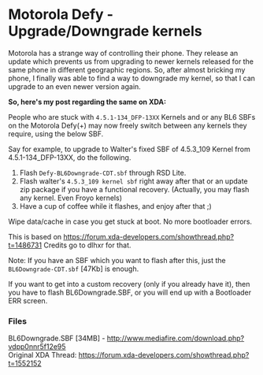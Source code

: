 # Motorola Defy - Upgrade/Downgrade kernels

<!--[options]
name: Motorola Defy - Upgrade/Downgrade kernels
date: 2012-03-18T00:00:00.000Z
url: 2012/03/motorola-defy-upgradedowngrade-kernels.html
tags:
 - Tech
 - Mobile
 - Operating-Systems
 - Hacks
-->

Motorola has a strange way of controlling their phone. They release an update which prevents us from upgrading to newer kernels released for the same phone in different geographic regions. So, after almost bricking my phone, I finally was able to find a way to downgrade my kernel, so that I can upgrade to an even newer version again.

**So, here's my post regarding the same on XDA:**

People who are stuck with `4.5.1-134_DFP-13XX` Kernels and or any BL6 SBFs on the Motorola Defy(+) may now freely switch between any kernels they require, using the below SBF.

Say for example, to upgrade to Walter's fixed SBF of 4.5.3_109 Kernel from 4.5.1-134_DFP-13XX, do the following.

1. Flash `Defy-BL6Downgrade-CDT.sbf` through RSD Lite.
1. Flash walter's `4.5.3_109 kernel sbf` right away after that or an update zip package if you have a functional recovery. (Actually, you may flash any kernel. Even Froyo kernels)
1. Have a cup of coffee while it flashes, and enjoy after that ;)

Wipe data/cache in case you get stuck at boot. No more bootloader errors.

This is based on <a href="https://forum.xda-developers.com/showthread.php?t=1486731" target="_blank">https://forum.xda-developers.com/showthread.php?t=1486731</a>
Credits go to dlhxr for that.

Note: If you have an SBF which you want to flash after this, just the `BL6Downgrade-CDT.sbf` [47Kb] is enough.

If you want to get into a custom recovery (only if you already have it), then you have to flash BL6Downgrade.SBF, or you will end up with a Bootloader ERR screen.

### Files

BL6Downgrade.SBF [34MB] - <a href="http://www.mediafire.com/download.php?vdpp0nnr5f12e95" target="_blank">http://www.mediafire.com/download.php?vdpp0nnr5f12e95</a><br/>
Original XDA Thread: <a href="https://forum.xda-developers.com/showthread.php?t=1552152" target="_blank">https://forum.xda-developers.com/showthread.php?t=1552152</a>
